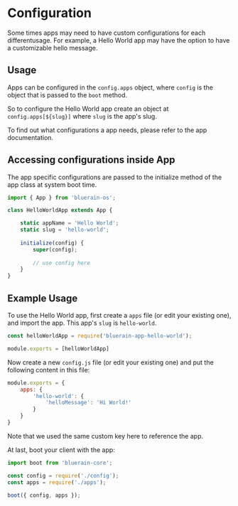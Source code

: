 # Configuration

Some times apps may need to have custom configurations for each differentusage. For example, a Hello World app may have the option to have a customizable hello message.

## Usage
Apps can be configured in the `config.apps` object, where `config` is the object that is passed to the `boot` method.

So to configure the Hello World app create an object at `config.apps[${slug}]` where `slug` is the app's slug. 

To find out what configurations a app needs, please refer to the app documentation.

## Accessing configurations inside App
The app specific configurations are passed to the initialize method of the app class at system boot time.

```javascript
import { App } from 'bluerain-os';

class HelloWorldApp extends App {

	static appName = 'Hello World';
	static slug = 'hello-world';
	
	initialize(config) {
		super(config);
		
		// use config here
	}
}
```
## Example Usage
To use the Hello World app, first create a `apps` file (or edit your existing one), and import the app. This app's `slug` is `hello-world`.

```javascript
const helloWorldApp = require('bluerain-app-hello-world');

module.exports = [helloWorldApp]
```
Now create a new `config.js` file (or edit your existing one) and put the following content in this file:

```javascript
module.exports = {
	apps: {
		'hello-world': {
			'helloMessage': 'Hi World!'
		}
	}
}
```
Note that we used the same custom key here to reference the app.
 
At last, boot your client with the app:

```js
import boot from 'bluerain-core';

const config = require('./config');
const apps = require('./apps');

boot({ config, apps });
```
 